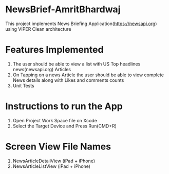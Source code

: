 # NewsBrief-AmritBhardwaj
This project implements News Briefing Application(https://newsapi.org) using VIPER Clean architecture

# Features Implemented
1. The user should be able to view a list with US Top headlines news(newsapi.org) Articles
2. On Tapping on a news Article the user should be able to view complete News details along with Likes and comments counts
3. Unit Tests

# Instructions to run the App
1. Open Project Work Space file on Xcode
2. Select the Target Device and Press Run(CMD+R)

# Screen View File Names
1. NewsArticleDetailView (iPad + iPhone)
2. NewsArticleListView (iPad + iPhone)
